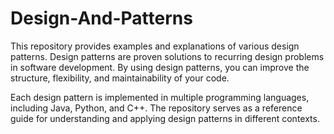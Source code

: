 # Design-And-Patterns
This repository provides examples and explanations of various design patterns. Design patterns are proven solutions to recurring design problems in software development. By using design patterns, you can improve the structure, flexibility, and maintainability of your code.

Each design pattern is implemented in multiple programming languages, including Java, Python, and C++. The repository serves as a reference guide for understanding and applying design patterns in different contexts.
